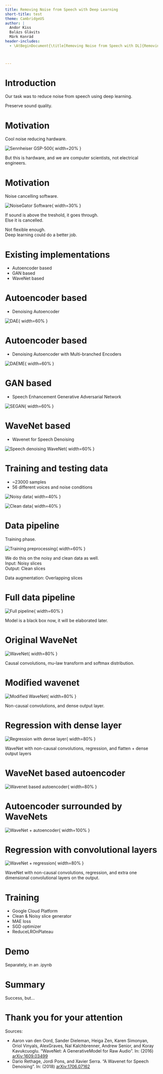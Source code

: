 ```yaml
---
title: Removing Noise from Speech with Deep Learning
short-title: test
theme: CambridgeUS
author: |
  Andor Kiss  
  Balázs Glávits  
  Márk Konrád  
header-includes:
  - \AtBeginDocument{\title[Removing Noise from Speech with DL]{Removing Noise from Speech with Deep Learning}}

  

---
```


# Introduction

Our task was to reduce noise from speech using deep learning.  

Preserve sound quality.

# Motivation

Cool noise reducing hardware.

![Sennheiser GSP-500](img/gsp-500.jpg){ width=20% }

But this is hardware, and we are computer scientists, not electrical engineers.  

# Motivation

Noise cancelling software.

![NoiseGator Software](img/noisegator.jpg){ width=30% }

If sound is above the treshold, it goes through.  
Else it is cancelled.  

Not flexible enough.  
Deep learning could do a better job.

# Existing implementations
 - Autoencoder based
 - GAN based
 - WaveNet based

# Autoencoder based
 - Denoising Autoencoder
 
 ![DAE](img/dae.png){ width=60% }
 
# Autoencoder based
 - Denoising Autoencoder with Multi-branched Encoders
 
  ![DAEME](img/daeme.png){ width=60% }

# GAN based
 - Speech Enhancement Generative Adversarial Network
 
  ![SEGAN](img/segan.png){ width=60% }

# WaveNet based
 - Wavenet for Speech Denoising
 
  ![Speech denoising WaveNet](img/sd_wavenet.png){ width=60% }

# Training and testing data
 - ~23000 samples
 - 56 different voices and noise conditions

  ![Noisy data](img/wave_noisy.png){ width=40% }
 
  ![Clean data](img/wave_clean.png){ width=40% }

# Data pipeline

Training phase.

![Training preprocessing](img/Preprocess1.JPG){ width=60% }
 
We do this on the noisy and clean data as well.  
Input: Noisy slices  
Output: Clean slices  

Data augmentation: Overlapping slices  

# Full data pipeline

![Full pipeline](img/Preprocess2.JPG){ width=60% }  

Model is a black box now, it will be elaborated later.  

# Original WaveNet

![WaveNet](img/wavenet.png){ width=80% }  

Causal convolutions, mu-law transform and softmax distribution.

# Modified wavenet

![Modified WaveNet](img/wavenet_dense.png){ width=80% }  

Non-causal convolutions, and dense output layer.

# Regression with dense layer

![Regression with dense layer](img/regression_dense.png){ width=80% }  

WaveNet with non-causal convolutions, regression, and flatten + dense output layers

# WaveNet based autoencoder

![Wavenet based autoencoder](img/autoencoder.png){ width=80% } 

# Autoencoder surrounded by WaveNets

![WaveNet + autoencoder](img/wavenet_ae.png){ width=100% } 

# Regression with convolutional layers
 
![WaveNet + regression](img/our_network.png){ width=80% }  

WaveNet with non-causal convolutions, regression, and extra one dimensional convolutional layers on the output.



# Training

- Google Cloud Platform
- Clean & Noisy slice generator
- MAE loss
- SGD optimizer
- ReduceLROnPlateau

# Demo

Separately, in an .ipynb

# Summary

Success, but...

# Thank you for your attention

Sources:
 
- Aaron van den Oord, Sander Dieleman, Heiga Zen, Karen Simonyan, Oriol Vinyals, AlexGraves, Nal Kalchbrenner, Andrew Senior, and Koray Kavukcuoglu. “WaveNet: A GenerativeModel for Raw Audio”. In: (2016) [arXiv:1609.03499](https://arxiv.org/abs/1609.03499)
- Dario Rethage, Jordi Pons, and Xavier Serra. “A Wavenet for Speech Denoising”. In: (2018) [arXiv:1706.07162](https://arxiv.org/abs/1706.07162)

